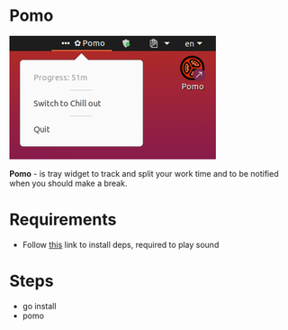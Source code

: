 # Pomo

<img src="./assets/icon/appview.png" alt="Pomo screenshot"/>

**Pomo** - is tray widget to track and split your work time and to be notified when you should make a break.

# Requirements
- Follow [this](https://github.com/hajimehoshi/oto#prerequisite) link to install deps, required to play sound

# Steps
- go install
- pomo
